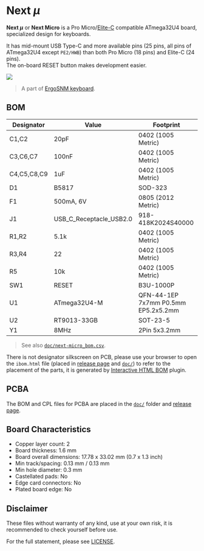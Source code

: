 # Next *μ*

**Next *μ*** or **Next Micro** is a Pro Micro/[Elite-C](https://deskthority.net/wiki/Elite-C) compatible ATmega32U4 board, specialized design for keyboards.

It has mid-mount USB Type-C and more available pins (25 pins, all pins of ATmega32U4 except `PE2/HWB`) than both Pro Micro (18 pins) and Elite-C (24 pins).  
The on-board RESET button makes development easier.

![](https://i.imgur.com/b0bpwNm.png)

> A part of [ErgoSNM keyboard](https://github.com/ziteh/ergo-snm-keyboard).

## BOM

| Designator  | Value                   | Footprint                           |
| ----------- | ----------------------- | ----------------------------------- |
| C1,C2       | 20pF                    | 0402 (1005 Metric)                  |
| C3,C6,C7    | 100nF                   | 0402 (1005 Metric)                  |
| C4,C5,C8,C9 | 1uF                     | 0402 (1005 Metric)                  |
| D1          | B5817                   | SOD-323                             |
| F1          | 500mA, 6V               | 0805 (2012 Metric)                  |
| J1          | USB_C_Receptacle_USB2.0 | 918-418K2024S40000                  |
| R1,R2       | 5.1k                    | 0402 (1005 Metric)                  |
| R3,R4       | 22                      | 0402 (1005 Metric)                  |
| R5          | 10k                     | 0402 (1005 Metric)                  |
| SW1         | RESET                   | B3U-1000P                           |
| U1          | ATmega32U4-M            | QFN-44-1EP 7x7mm P0.5mm EP5.2x5.2mm |
| U2          | RT9013-33GB             | SOT-23-5                            |
| Y1          | 8MHz                    | 2Pin 5x3.2mm                        |
> See also [`doc/next-micro_bom.csv`](./doc/next-micro_bom.csv).

There is not designator silkscreen on PCB, please use your browser to open the `ibom.html` file (placed in [release page][release] and [`doc/`](./doc/)) to refer to the placement of the parts, it is generated by [Interactive HTML BOM](https://github.com/openscopeproject/InteractiveHtmlBom) plugin.

## PCBA

The BOM and CPL files for PCBA are placed in the [`doc/`](./doc/) folder and [release page][release].

## Board Characteristics

- Copper layer count: 2
- Board thickness: 1.6 mm
- Board overall dimensions: 17.78 x 33.02 mm (0.7 x 1.3 inch)
- Min track/spacing: 0.13 mm / 0.13 mm
- Min hole diameter: 0.3 mm
- Castellated pads: No
- Edge card connectors: No
- Plated board edge: No

## Disclaimer

These files without warranty of any kind, use at your own risk, it is recommended to check yourself before use.

For the full statement, please see [LICENSE](./LICENSE).

[release]: https://github.com/ziteh/next-micro/releases